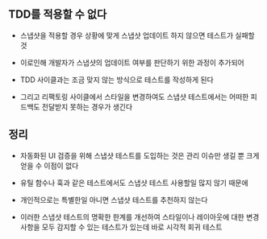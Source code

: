 ## TDD를 적용할 수 없다

- 스냅샷을 적용할 경우 상황에 맞게 스냅샷 업데이트 하지 않으면 테스트가 실패할 것

- 이로인해 개발자가 스냅샷의 업데이트 여부를 판단하기 위한 과정이 추가되어

- TDD 사이클과는 조금 맞지 않는 방식으로 테스트를 작성하게 된다

- 그리고 리팩토링 사이클에서 스타일을 변경하여도 스냅샷 테스트에서는 어떠한 피드백도 전달받지 못하는 경우가 생긴다

## 정리

- 자동화된 UI 검증을 위해 스냅샷 테스트를 도입하는 것은 관리 이슈만 생길 뿐 크게 얻을 수 이점이 없다

- 유틸 함수나 훅과 같은 테스트에서도 스냅샷 테스트 사용할일 많지 않기 때문에

- 개인적으로는 특별한일 아니면 스냅샷 테스트를 추천하지 않는다

- 이러한 스냅샷 테스트의 명확한 한계를 개선하여 스타일이나 레이아웃에 대한 변경 사항을 모두 감지할 수 있는 테스트가 있는데 바로 시각적 회귀 테스트
